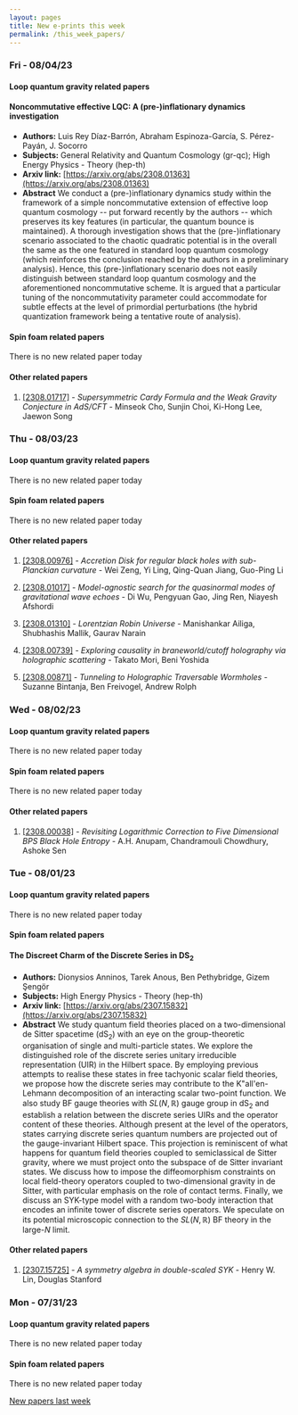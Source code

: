 ```yaml
---
layout: pages
title: New e-prints this week
permalink: /this_week_papers/
---
```




### Fri - 08/04/23

#### Loop quantum gravity related papers

#### **Noncommutative effective LQC: A (pre-)inflationary dynamics  investigation**
 - **Authors:** Luis Rey Díaz-Barrón, Abraham Espinoza-García, S. Pérez-Payán, J. Socorro
 - **Subjects:** General Relativity and Quantum Cosmology (gr-qc); High Energy Physics - Theory (hep-th)
 - **Arxiv link:** [https://arxiv.org/abs/2308.01363](https://arxiv.org/abs/2308.01363)
 - **Abstract**
 We conduct a (pre-)inflationary dynamics study within the framework of a simple noncommutative extension of effective loop quantum cosmology -- put forward recently by the authors -- which preserves its key features (in particular, the quantum bounce is maintained). A thorough investigation shows that the (pre-)inflationary scenario associated to the chaotic quadratic potential is in the overall the same as the one featured in standard loop quantum cosmology (which reinforces the conclusion reached by the authors in a preliminary analysis). Hence, this (pre-)inflationary scenario does not easily distinguish between standard loop quantum cosmology and the aforementioned noncommutative scheme. It is argued that a particular tuning of the noncommutativity parameter could accommodate for subtle effects at the level of primordial perturbations (the hybrid quantization framework being a tentative route of analysis). 

#### Spin foam related papers

There is no new related paper today 



#### Other related papers

1. [[2308.01717]](https://arxiv.org/abs/2308.01717) - *Supersymmetric Cardy Formula and the Weak Gravity Conjecture in AdS/CFT* - Minseok Cho, Sunjin Choi, Ki-Hong Lee, Jaewon Song



### Thu - 08/03/23

#### Loop quantum gravity related papers

There is no new related paper today 

#### Spin foam related papers

There is no new related paper today 



#### Other related papers

1. [[2308.00976]](https://arxiv.org/abs/2308.00976) - *Accretion Disk for regular black holes with sub-Planckian curvature* - Wei Zeng, Yi Ling, Qing-Quan Jiang, Guo-Ping Li

1. [[2308.01017]](https://arxiv.org/abs/2308.01017) - *Model-agnostic search for the quasinormal modes of gravitational wave  echoes* - Di Wu, Pengyuan Gao, Jing Ren, Niayesh Afshordi

1. [[2308.01310]](https://arxiv.org/abs/2308.01310) - *Lorentzian Robin Universe* - Manishankar Ailiga, Shubhashis Mallik, Gaurav Narain

1. [[2308.00739]](https://arxiv.org/abs/2308.00739) - *Exploring causality in braneworld/cutoff holography via holographic  scattering* - Takato Mori, Beni Yoshida

1. [[2308.00871]](https://arxiv.org/abs/2308.00871) - *Tunneling to Holographic Traversable Wormholes* - Suzanne Bintanja, Ben Freivogel, Andrew Rolph



### Wed - 08/02/23

#### Loop quantum gravity related papers

There is no new related paper today 

#### Spin foam related papers

There is no new related paper today 



#### Other related papers

1. [[2308.00038]](https://arxiv.org/abs/2308.00038) - *Revisiting Logarithmic Correction to Five Dimensional BPS Black Hole  Entropy* - A.H. Anupam, Chandramouli Chowdhury, Ashoke Sen



### Tue - 08/01/23

#### Loop quantum gravity related papers

There is no new related paper today 

#### Spin foam related papers

#### **The Discreet Charm of the Discrete Series in DS$_2$**
 - **Authors:** Dionysios Anninos, Tarek Anous, Ben Pethybridge, Gizem Şengör
 - **Subjects:** High Energy Physics - Theory (hep-th)
 - **Arxiv link:** [https://arxiv.org/abs/2307.15832](https://arxiv.org/abs/2307.15832)
 - **Abstract**
 We study quantum field theories placed on a two-dimensional de Sitter spacetime (dS$_2$) with an eye on the group-theoretic organisation of single and multi-particle states. We explore the distinguished role of the discrete series unitary irreducible representation (UIR) in the Hilbert space. By employing previous attempts to realise these states in free tachyonic scalar field theories, we propose how the discrete series may contribute to the K\"all\'en-Lehmann decomposition of an interacting scalar two-point function. We also study BF gauge theories with $SL(N,\mathbb{R})$ gauge group in dS$_2$ and establish a relation between the discrete series UIRs and the operator content of these theories. Although present at the level of the operators, states carrying discrete series quantum numbers are projected out of the gauge-invariant Hilbert space. This projection is reminiscent of what happens for quantum field theories coupled to semiclassical de Sitter gravity, where we must project onto the subspace of de Sitter invariant states. We discuss how to impose the diffeomorphism constraints on local field-theory operators coupled to two-dimensional gravity in de Sitter, with particular emphasis on the role of contact terms. Finally, we discuss an SYK-type model with a random two-body interaction that encodes an infinite tower of discrete series operators. We speculate on its potential microscopic connection to the $SL(N,\mathbb{R})$ BF theory in the large-$N$ limit. 



#### Other related papers

1. [[2307.15725]](https://arxiv.org/abs/2307.15725) - *A symmetry algebra in double-scaled SYK* - Henry W. Lin, Douglas Stanford



### Mon - 07/31/23

#### Loop quantum gravity related papers

There is no new related paper today 

#### Spin foam related papers

There is no new related paper today 




[New papers last week]({{site.url}}/archived/weekly/pre-prints/2023/07/31/archived_weekly_papers.html)